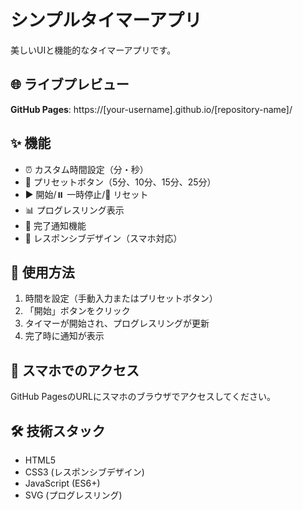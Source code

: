 # シンプルタイマーアプリ

美しいUIと機能的なタイマーアプリです。

## 🌐 ライブプレビュー

**GitHub Pages**: https://[your-username].github.io/[repository-name]/

## ✨ 機能

- ⏰ カスタム時間設定（分・秒）
- 🔘 プリセットボタン（5分、10分、15分、25分）
- ▶️ 開始/⏸️ 一時停止/🔄 リセット
- 📊 プログレスリング表示
- 🔔 完了通知機能
- 📱 レスポンシブデザイン（スマホ対応）

## 🚀 使用方法

1. 時間を設定（手動入力またはプリセットボタン）
2. 「開始」ボタンをクリック
3. タイマーが開始され、プログレスリングが更新
4. 完了時に通知が表示

## 📱 スマホでのアクセス

GitHub PagesのURLにスマホのブラウザでアクセスしてください。

## 🛠️ 技術スタック

- HTML5
- CSS3 (レスポンシブデザイン)
- JavaScript (ES6+)
- SVG (プログレスリング)
